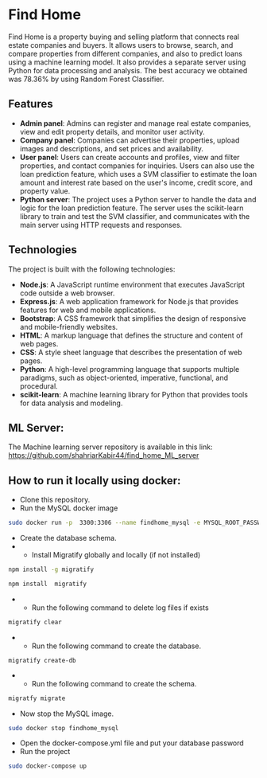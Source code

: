 # Find Home

Find Home is a property buying and selling platform that connects real estate companies and buyers. It allows users to browse, search, and compare properties from different companies, and also to predict loans using a machine learning model. It also provides a separate server using Python for data processing and analysis.
The best accuracy we obtained was 78.36% by using Random Forest Classifier.

## Features

- **Admin panel**: Admins can register and manage real estate companies, view and edit property details, and monitor user activity.
- **Company panel**: Companies can advertise their properties, upload images and descriptions, and set prices and availability.
- **User panel**: Users can create accounts and profiles, view and filter properties, and contact companies for inquiries. Users can also use the loan prediction feature, which uses a SVM classifier to estimate the loan amount and interest rate based on the user's income, credit score, and property value.
- **Python server**: The project uses a Python server to handle the data and logic for the loan prediction feature. The server uses the scikit-learn library to train and test the SVM classifier, and communicates with the main server using HTTP requests and responses.

## Technologies

The project is built with the following technologies:

- **Node.js**: A JavaScript runtime environment that executes JavaScript code outside a web browser.
- **Express.js**: A web application framework for Node.js that provides features for web and mobile applications.
- **Bootstrap**: A CSS framework that simplifies the design of responsive and mobile-friendly websites.
- **HTML**: A markup language that defines the structure and content of web pages.
- **CSS**: A style sheet language that describes the presentation of web pages.
- **Python**: A high-level programming language that supports multiple paradigms, such as object-oriented, imperative, functional, and procedural.
- **scikit-learn**: A machine learning library for Python that provides tools for data analysis and modeling.

## ML Server:
The Machine learning server repository is available in this link:
https://github.com/shahriarKabir44/find_home_ML_server

## How to run it locally using docker:
- Clone this repository.
- Run the MySQL docker image
```bash 
sudo docker run -p  3300:3306 --name findhome_mysql -e MYSQL_ROOT_PASSWORD=<password>  -d mysql:latest
```
- Create the database schema.
- - Install Migratify globally and locally (if not installed)
```bash
npm install -g migratify
```
```bash
npm install  migratify
```
- - Run the following command to delete log files if exists
```bash
migratify clear
```
- - Run the following command to create the database.
```
migratify create-db
```

- - Run the following command to create the schema.
```bash
migratfy migrate
```
- Now stop the MySQL image.

```bash 
sudo docker stop findhome_mysql
```
- Open the docker-compose.yml file and put your database password
- Run the project
```bash 
sudo docker-compose up
```


